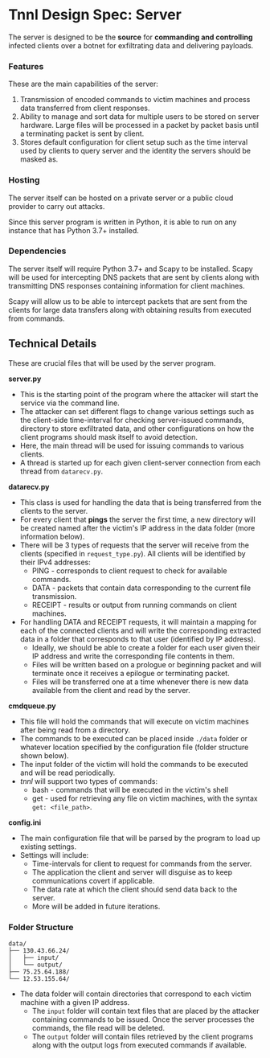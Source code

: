 # Tnnl Design Spec: Server

The server is designed to be the **source** for **commanding and controlling** infected clients over a botnet for exfiltrating data and delivering payloads. 



### Features

These are the main capabilities of the server:

1. Transmission of encoded commands to victim machines and process data transferred from client responses.
2. Ability to manage and sort data for multiple users to be stored on server hardware. Large files will be processed in a packet by packet basis until a terminating packet is sent by client.
3. Stores default configuration for client setup such as the time interval used by clients to query server and the identity the servers should be masked as.

### Hosting

The server itself can be hosted on a private server or a public cloud provider to carry out attacks.

Since this server program is written in Python, it is able to run on any instance that has Python 3.7+ installed.

### Dependencies

The server itself will require Python 3.7+ and Scapy to be installed. Scapy will be used for intercepting DNS packets that are sent by clients along with transmitting DNS responses containing information for client machines.

Scapy will allow us to be able to intercept packets that are sent from the clients for large data transfers along with obtaining results from executed from commands.

## Technical Details

These are crucial files that will be used by the server program.

**server.py**

* This is the starting point of the program where the attacker will start the service via the command line.
* The attacker can set different flags to change various settings such as the client-side time-interval for checking server-issued commands, directory to store exfiltrated data, and other configurations on how the client programs should mask itself to avoid detection.
* Here, the main thread will be used for issuing commands to various clients.
* A thread is started up for each given client-server connection from each thread from `datarecv.py`.

**datarecv.py**

* This class is used for handling the data that is being transferred from the clients to the server.
* For every client that **pings** the server the first time, a new directory will be created named after the victim's IP address in the data folder (more information below).
* There will be 3 types of requests that the server will receive from the clients (specified in `request_type.py`). All clients will be identified by their IPv4 addresses:
  * PING - corresponds to client request to check for available commands.
  * DATA - packets that contain data corresponding to the current file transmission.
  * RECEIPT - results or output from running commands on client machines.
* For handling DATA and RECEIPT requests, it will maintain a mapping for each of the connected clients and will write the corresponding extracted data in a folder that corresponds to that user (identified by IP address).
  * Ideally, we should be able to create a folder for each user given their IP address and write the corresponding file contents in them.
  * Files will be written based on a prologue or beginning packet and will terminate once it receives a epilogue or terminating packet.
  * Files will be transferred one at a time whenever there is new data available from the client and read by the server.

**cmdqueue.py**

* This file will hold the commands that will execute on victim machines after being read from a directory.
* The commands to be executed can be placed inside `./data` folder or whatever location specified by the configuration file (folder structure shown below).
* The input folder of the victim will hold the commands to be executed and will be read periodically.
* *tnnl* will support two types of commands:
  *  bash - commands that will be executed in the victim's shell
  * get - used for retrieving any file on victim machines, with the syntax `get: <file_path>`.

**config.ini**

* The main configuration file that will be parsed by the program to load up existing settings.
* Settings will include:
  * Time-intervals for client to request for commands from the server.
  * The application the client and server will disguise as to keep communications covert if applicable.
  * The data rate at which the client should send data back to the server.
  * More will be added in future iterations.

### Folder Structure

```
data/
├── 130.43.66.24/
│   ├── input/
│   └── output/
├── 75.25.64.188/
└── 12.53.155.64/
```

* The data folder will contain directories that correspond to each victim machine with a given IP address.
  * The `input` folder will contain text files that are placed by the attacker containing commands to be issued. Once the server processes the commands, the file read will be deleted.
  * The `output` folder will contain files retrieved by the client programs along with the output logs from executed commands if available.